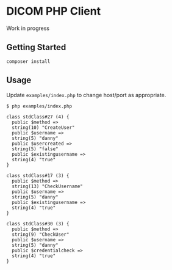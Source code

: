 # DICOM PHP Client

Work in progress

## Getting Started

```
composer install
```

## Usage

Update `examples/index.php` to change host/port as appropriate.

```
$ php examples/index.php

class stdClass#27 (4) {
  public $method =>
  string(10) "CreateUser"
  public $username =>
  string(5) "danny"
  public $usercreated =>
  string(5) "false"
  public $existingusername =>
  string(4) "true"
}

class stdClass#17 (3) {
  public $method =>
  string(13) "CheckUsername"
  public $username =>
  string(5) "danny"
  public $existingusername =>
  string(4) "true"
}

class stdClass#30 (3) {
  public $method =>
  string(9) "CheckUser"
  public $username =>
  string(5) "danny"
  public $credentialcheck =>
  string(4) "true"
}
```

